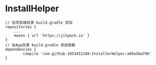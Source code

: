 # InstallHelper
	// 在项目根目录 build.gradle 添加
	repositories {
		...
		maven { url 'https://jitpack.io' }
	}
	// 在App目录 build.gradle 添加依赖
  	dependencies {
	        compile 'com.github.1053452188:InstallerHelper:a69a5ba798'
	}

  
  
